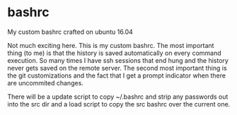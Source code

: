 # bashrc
My custom bashrc crafted on ubuntu 16.04

Not much exciting here. This is my custom bashrc. The most important thing (to me) is that the history is saved automatically on every command execution. So many times I have ssh sessions that end hung and the history never gets saved on the remote server. The second most important thing is the git customizations and the fact that I get a prompt indicator when there are uncommited changes.

There will be a update script to copy ~/.bashrc and strip any passwords out into the src dir and a load script to copy the src bashrc over the current one.
